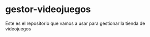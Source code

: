 # gestor-videojuegos
Este es el repositorio que vamos a usar para gestionar la tienda de videojuegos
